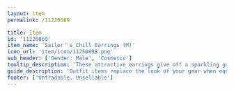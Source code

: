 ```yaml
---
layout: item
permalink: /11220069

title: Item
id: '11220069'
item_name: 'Sailor''s Chill Earrings (M)'
icon_url: 'item/icon/11250098.png'
sub_header: ['Gender: Male', 'Cosmetic']
tooltip_description: 'These attractive earrings give off a sparkling golden light.'
guide_description: 'Outfit items replace the look of your gear when equipped.'
footer: ['Untradable, Unsellable']
---
```

